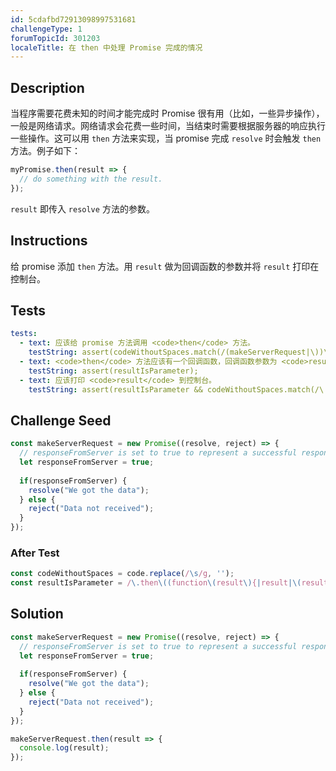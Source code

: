 ```yaml
---
id: 5cdafbd72913098997531681
challengeType: 1
forumTopicId: 301203
localeTitle: 在 then 中处理 Promise 完成的情况
---
```


## Description
<section id='description'>
当程序需要花费未知的时间才能完成时 Promise 很有用（比如，一些异步操作），一般是网络请求。网络请求会花费一些时间，当结束时需要根据服务器的响应执行一些操作。这可以用 <code>then</code> 方法来实现，当 promise 完成 <code>resolve</code> 时会触发 <code>then</code> 方法。例子如下：

```js
myPromise.then(result => {
  // do something with the result.
});
```

<code>result</code> 即传入 <code>resolve</code> 方法的参数。
</section>

## Instructions
<section id='instructions'>
给 promise 添加 <code>then</code> 方法。用 <code>result</code> 做为回调函数的参数并将 <code>result</code> 打印在控制台。
</section>

## Tests
<section id='tests'>

```yml
tests:
  - text: 应该给 promise 方法调用 <code>then</code> 方法。
    testString: assert(codeWithoutSpaces.match(/(makeServerRequest|\))\.then\(/g));
  - text: <code>then</code> 方法应该有一个回调函数，回调函数参数为 <code>result</code>。
    testString: assert(resultIsParameter);
  - text: 应该打印 <code>result</code> 到控制台。
    testString: assert(resultIsParameter && codeWithoutSpaces.match(/\.then\(.*?result.*?console.log\(result\).*?\)/));
```

</section>

## Challenge Seed
<section id='challengeSeed'>
<div id='js-seed'>

```js
const makeServerRequest = new Promise((resolve, reject) => {
  // responseFromServer is set to true to represent a successful response from a server
  let responseFromServer = true;
	
  if(responseFromServer) {
    resolve("We got the data");
  } else {	
    reject("Data not received");
  }
});
```

</div>

### After Test
<div id='js-teardown'>

```js
const codeWithoutSpaces = code.replace(/\s/g, '');
const resultIsParameter = /\.then\((function\(result\){|result|\(result\)=>)/.test(codeWithoutSpaces);
```

</div>
</section>

## Solution
<section id='solution'>

```js
const makeServerRequest = new Promise((resolve, reject) => {
  // responseFromServer is set to true to represent a successful response from a server
  let responseFromServer = true;
	
  if(responseFromServer) {
    resolve("We got the data");
  } else {	
    reject("Data not received");
  }
});

makeServerRequest.then(result => {
  console.log(result);
});
```

</section>
